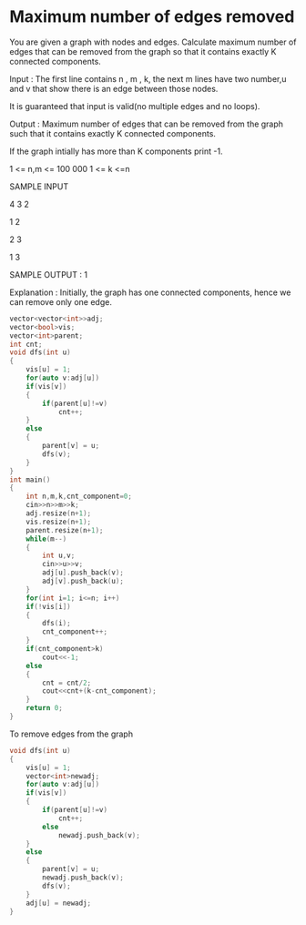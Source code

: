 # Maximum number of edges removed

You are given a graph with  nodes and  edges.
Calculate maximum number of edges that can be removed from the graph so that it contains exactly K connected components.

Input : 
The first line contains n , m , k, the next m lines have two number,u and v that show there is an edge between those nodes.

It is guaranteed that input is valid(no multiple edges and no loops).

Output : Maximum number of edges that can be removed from the graph such that it contains exactly K connected components.

If the graph intially has more than K components print -1. 

1 <= n,m <= 100 000 
1 <= k <=n

SAMPLE INPUT 

4 3 2

1 2

2 3

1 3

SAMPLE OUTPUT : 1

Explanation : Initially, the graph has one connected components, hence we can remove only one edge.

```cpp
vector<vector<int>>adj;
vector<bool>vis;
vector<int>parent;
int cnt;
void dfs(int u)
{
    vis[u] = 1;
    for(auto v:adj[u])
    if(vis[v])
    {
        if(parent[u]!=v)
            cnt++;
    }
    else
    {
        parent[v] = u;
        dfs(v);
    }
}
int main()
{
    int n,m,k,cnt_component=0;
    cin>>n>>m>>k;
    adj.resize(n+1);
    vis.resize(n+1);
    parent.resize(n+1);
    while(m--)
    {
        int u,v;
        cin>>u>>v;
        adj[u].push_back(v);
        adj[v].push_back(u);
    }
    for(int i=1; i<=n; i++)
    if(!vis[i])
    {
        dfs(i);
        cnt_component++;
    }
    if(cnt_component>k)
        cout<<-1;
    else
    {
        cnt = cnt/2;
        cout<<cnt+(k-cnt_component);
    }
    return 0;
}
```

To remove edges from the graph

```cpp
void dfs(int u)
{
    vis[u] = 1;
    vector<int>newadj;
    for(auto v:adj[u])
    if(vis[v])
    {
        if(parent[u]!=v)
            cnt++;
        else
            newadj.push_back(v);
    }
    else
    {
        parent[v] = u;
        newadj.push_back(v);
        dfs(v);
    }
    adj[u] = newadj;
}
```
